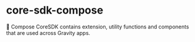 # core-sdk-compose

🎨 Compose CoreSDK contains extension, utility functions and components that are used across Gravity apps.
